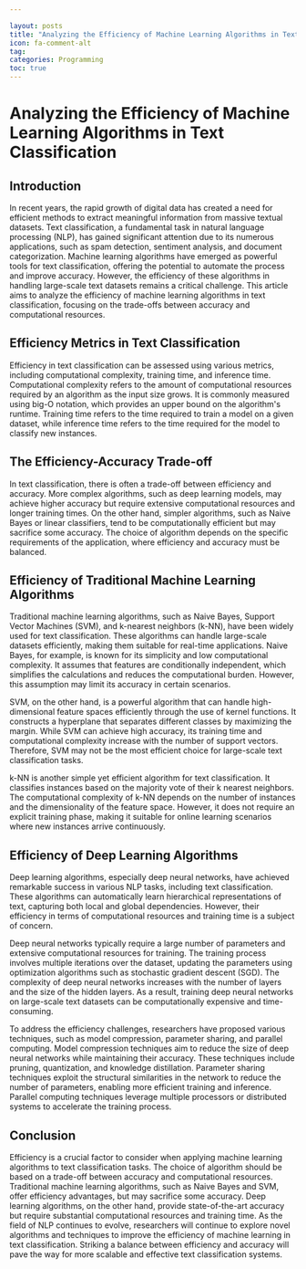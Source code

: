 ```yaml
---

layout: posts
title: "Analyzing the Efficiency of Machine Learning Algorithms in Text Classification"
icon: fa-comment-alt
tag:      
categories: Programming
toc: true
---
```




# Analyzing the Efficiency of Machine Learning Algorithms in Text Classification

## Introduction

In recent years, the rapid growth of digital data has created a need for efficient methods to extract meaningful information from massive textual datasets. Text classification, a fundamental task in natural language processing (NLP), has gained significant attention due to its numerous applications, such as spam detection, sentiment analysis, and document categorization. Machine learning algorithms have emerged as powerful tools for text classification, offering the potential to automate the process and improve accuracy. However, the efficiency of these algorithms in handling large-scale text datasets remains a critical challenge. This article aims to analyze the efficiency of machine learning algorithms in text classification, focusing on the trade-offs between accuracy and computational resources.

## Efficiency Metrics in Text Classification

Efficiency in text classification can be assessed using various metrics, including computational complexity, training time, and inference time. Computational complexity refers to the amount of computational resources required by an algorithm as the input size grows. It is commonly measured using big-O notation, which provides an upper bound on the algorithm's runtime. Training time refers to the time required to train a model on a given dataset, while inference time refers to the time required for the model to classify new instances.

## The Efficiency-Accuracy Trade-off

In text classification, there is often a trade-off between efficiency and accuracy. More complex algorithms, such as deep learning models, may achieve higher accuracy but require extensive computational resources and longer training times. On the other hand, simpler algorithms, such as Naive Bayes or linear classifiers, tend to be computationally efficient but may sacrifice some accuracy. The choice of algorithm depends on the specific requirements of the application, where efficiency and accuracy must be balanced.

## Efficiency of Traditional Machine Learning Algorithms

Traditional machine learning algorithms, such as Naive Bayes, Support Vector Machines (SVM), and k-nearest neighbors (k-NN), have been widely used for text classification. These algorithms can handle large-scale datasets efficiently, making them suitable for real-time applications. Naive Bayes, for example, is known for its simplicity and low computational complexity. It assumes that features are conditionally independent, which simplifies the calculations and reduces the computational burden. However, this assumption may limit its accuracy in certain scenarios.

SVM, on the other hand, is a powerful algorithm that can handle high-dimensional feature spaces efficiently through the use of kernel functions. It constructs a hyperplane that separates different classes by maximizing the margin. While SVM can achieve high accuracy, its training time and computational complexity increase with the number of support vectors. Therefore, SVM may not be the most efficient choice for large-scale text classification tasks.

k-NN is another simple yet efficient algorithm for text classification. It classifies instances based on the majority vote of their k nearest neighbors. The computational complexity of k-NN depends on the number of instances and the dimensionality of the feature space. However, it does not require an explicit training phase, making it suitable for online learning scenarios where new instances arrive continuously.

## Efficiency of Deep Learning Algorithms

Deep learning algorithms, especially deep neural networks, have achieved remarkable success in various NLP tasks, including text classification. These algorithms can automatically learn hierarchical representations of text, capturing both local and global dependencies. However, their efficiency in terms of computational resources and training time is a subject of concern.

Deep neural networks typically require a large number of parameters and extensive computational resources for training. The training process involves multiple iterations over the dataset, updating the parameters using optimization algorithms such as stochastic gradient descent (SGD). The complexity of deep neural networks increases with the number of layers and the size of the hidden layers. As a result, training deep neural networks on large-scale text datasets can be computationally expensive and time-consuming.

To address the efficiency challenges, researchers have proposed various techniques, such as model compression, parameter sharing, and parallel computing. Model compression techniques aim to reduce the size of deep neural networks while maintaining their accuracy. These techniques include pruning, quantization, and knowledge distillation. Parameter sharing techniques exploit the structural similarities in the network to reduce the number of parameters, enabling more efficient training and inference. Parallel computing techniques leverage multiple processors or distributed systems to accelerate the training process.

## Conclusion

Efficiency is a crucial factor to consider when applying machine learning algorithms to text classification tasks. The choice of algorithm should be based on a trade-off between accuracy and computational resources. Traditional machine learning algorithms, such as Naive Bayes and SVM, offer efficiency advantages, but may sacrifice some accuracy. Deep learning algorithms, on the other hand, provide state-of-the-art accuracy but require substantial computational resources and training time. As the field of NLP continues to evolve, researchers will continue to explore novel algorithms and techniques to improve the efficiency of machine learning in text classification. Striking a balance between efficiency and accuracy will pave the way for more scalable and effective text classification systems.